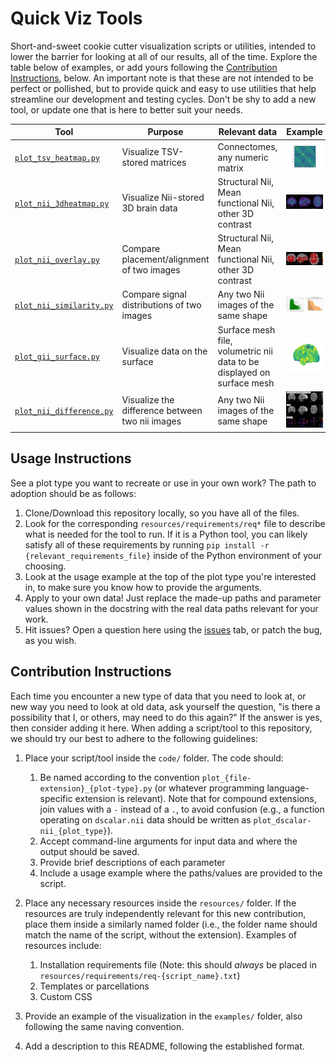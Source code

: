 # Quick Viz Tools
Short-and-sweet cookie cutter visualization scripts or utilities, intended to lower the barrier for looking at all of our results, all of the time. Explore the table below of examples, or add yours following the [Contribution Instructions](#Contribution-Instructions), below. An important note is that these are not intended to be perfect or pollished, but to provide quick and easy to use utilities that help streamline our development and testing cycles. Don't be shy to add a new tool, or update one that is here to better suit your needs.

| Tool | Purpose | Relevant data | Example |
|------|---------|---------------|---------|
| [`plot_tsv_heatmap.py`](./code/plot_tsv_heatmap.py)  | Visualize TSV-stored matrices  | Connectomes, any numeric matrix | ![plot_tsv_heatmap example](./examples/plot_tsv_heatmap.png)  |
| [`plot_nii_3dheatmap.py`](./code/plot_nii_3dheatmap.py)  | Visualize Nii-stored 3D brain data  | Structural Nii, Mean functional Nii, other 3D contrast | ![plot_nii_3dheatmap example](./examples/plot_nii_3dheatmap.png)  |
| [`plot_nii_overlay.py`](./code/plot_nii_overlay.py)  | Compare placement/alignment of two images  | Structural Nii, Mean functional Nii, other 3D contrast | ![plot_nii_overlay example](./examples/plot_nii_overlay.png)  |
| [`plot_nii_similarity.py`](./code/plot_nii_similarity.py)  | Compare signal distributions of two images  | Any two Nii images of the same shape | ![plot_nii_similarity example](./examples/plot_nii_similarity.png)  |
| [`plot_gii_surface.py`](./code/plot_gii_surface.py)  | Visualize data on the surface  | Surface mesh file, volumetric nii data to be displayed on surface mesh | ![plot_gii_surface example](./examples/plot_gii_surface.png)  |
| [`plot_nii_difference.py`](./code/plot_nii_difference.py)  | Visualize the difference between two nii images  | Any two Nii images of the same shape | ![plot_nii_difference example](./examples/plot_nii_difference.png)  |


## Usage Instructions
See a plot type you want to recreate or use in your own work? The path to adoption should be as follows:

1. Clone/Download this repository locally, so you have all of the files.
2. Look for the corresponding `resources/requirements/req*` file to describe what is needed for the tool to run. If it is a Python tool, you can likely satisfy all of these requirements by running `pip install -r {relevant_requirements_file}` inside of the Python environment of your choosing.
3. Look at the usage example at the top of the plot type you're interested in, to make sure you know how to provide the arguments.
4. Apply to your own data! Just replace the made-up paths and parameter values shown in the docstring with the real data paths relevant for your work.
5. Hit issues? Open a question here using the [issues](https://github.com/FCP-INDI/quick-viz/issues) tab, or patch the bug, as you wish.


## Contribution Instructions
Each time you encounter a new type of data that you need to look at, or new way you need to look at old data, ask yourself the question, "is there a possibility that I, or others, may need to do this again?" If the answer is yes, then consider adding it here. When adding a script/tool to this repository, we should try our best to adhere to the following guidelines:

1. Place your script/tool inside the `code/` folder. The code should:
   1. Be named according to the convention `plot_{file-extension}_{plot-type}.py` (or whatever programming language-specific extension is relevant). Note that for compound extensions, join values with a `-` instead of a `.`, to avoid confusion (e.g., a function operating on `dscalar.nii` data should be written as `plot_dscalar-nii_{plot_type}`). 
   2. Accept command-line arguments for input data and where the output should be saved.
   3. Provide brief descriptions of each parameter
   4. Include a usage example where the paths/values are provided to the script.

2. Place any necessary resources inside the `resources/` folder. If the resources are truly independently relevant for this new contribution, place them inside a similarly named folder (i.e., the folder name should match the name of the script, without the extension). Examples of resources include:
   1. Installation requirements file (Note: this should *always* be placed in `resources/requirements/req-{script_name}.txt`)
   2. Templates or parcellations
   3. Custom CSS

3. Provide an example of the visualization in the `examples/` folder, also following the same naving convention.

4. Add a description to this README, following the established format.

